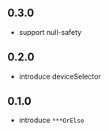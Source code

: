 ## 0.3.0
* support null-safety

## 0.2.0

* introduce deviceSelector

## 0.1.0

* introduce `***OrElse`
